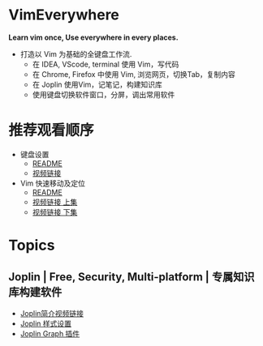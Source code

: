 # VimEverywhere
**Learn vim once, Use everywhere in every places.**

- 打造以 Vim 为基础的全键盘工作流.
	- 在 IDEA, VScode, terminal 使用 Vim，写代码
	- 在 Chrome, Firefox 中使用 Vim, 浏览网页，切换Tab，复制内容
	- 在 Joplin 使用Vim，记笔记，构建知识库
	- 使用键盘切换软件窗口，分屏，调出常用软件

# 推荐观看顺序

- 键盘设置
	- [README](./Vim/karabiner改键设置/README.md)
	- [视频链接](https://www.bilibili.com/video/BV12g411N7hv/)
- Vim 快速移动及定位
	- [README](./Vim/移动/README.md)
  - [视频链接 上集](https://www.bilibili.com/video/BV1K44y1a7Sw/)
  - [视频链接 下集](https://www.bilibili.com/video/BV1734y1r7E5/)

# Topics
## Joplin | Free, Security, Multi-platform | 专属知识库构建软件

- [Joplin简介视频链接](https://www.bilibili.com/video/BV1hY41147ix/)
- [Joplin 样式设置](./joplin样式设置/README.md)
- [Joplin Graph 插件](https://www.bilibili.com/video/BV1rb4y1v7cV/)